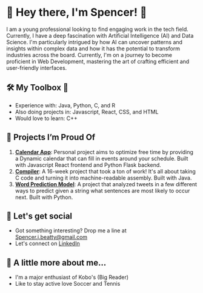 # 🚀 Hey there, I'm Spencer! 👋

I am a young professional looking to find engaging work in the tech field. Currently, I have a deep fascination with Artificial Intelligence (AI) and Data Science. I'm particularly intrigued by how AI can uncover patterns and insights within complex data and how it has the potential to transform industries across the board. Currently, I'm on a journey to become proficient in Web Development, mastering the art of crafting efficient and user-friendly interfaces.

## 🛠️ My Toolbox 🧰 

- Experience with: Java, Python, C, and R
- Also doing projects in: Javascript, React, CSS, and HTML
- Would love to learn: C++

## 🎯 Projects I’m Proud Of 
1. **[Calendar App](https://github.com/Spencer-Beatty/CalendarApp)**: Personal project aims to optimize free time by providing a Dynamic calendar that can fill in events around your schedule. Built with Javascript React frontend and Python Flask backend.
2. **[Compiler](https://github.com/Spencer-Beatty/C-Compiler)**: A 16-week project that took a ton of work! It's all about taking C code and turning it into machine-readable assembly. Built with Java.
3. **[Word Prediction Model](https://github.com/Spencer-Beatty/Python-Word-Prediction-Model)**: A project that analyzed tweets in a few different ways to predict given a string what sentences are most likely to occur next. Built with Python.

## 💌 Let's get social 

- Got something interesting? Drop me a line at Spencer.j.beatty@gmail.com
- Let's connect on [LinkedIn](https://www.linkedin.com/in/spencer-beatty-835023172/)


## 🎈 A little more about me...

- I'm a major enthusiast of Kobo's (Big Reader)
- Like to stay active love Soccer and Tennis




<!---
Spencer-Beatty/Spencer-Beatty is a ✨ special ✨ repository because its `README.md` (this file) appears on your GitHub profile.
You can click the Preview link to take a look at your changes.
--->
